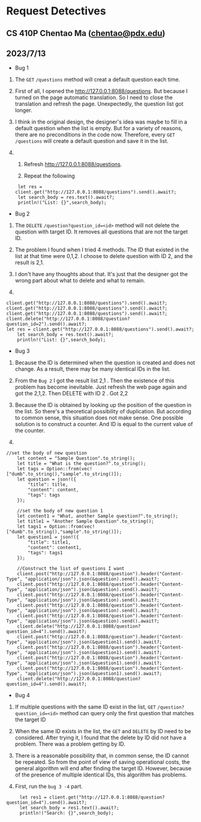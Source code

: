 # Request Detectives

## CS 410P Chentao Ma (chentao@pdx.edu)

## 2023/7/13

- Bug 1

1. The `GET` `/questions` method will creat a default question each time.

2. First of all, I opened the http://127.0.0.1:8088/questions. But because I turned on the page automatic translation. So I need to close the translation and refresh the page. Unexpectedly, the question list got longer.

3. I think in the original design, the designer's idea was maybe to fill in a default question when the list is empty. But for a variety of reasons, there are no preconditions in the code now. Therefore, every `GET` `/questions` will create a default question and save it in the list.

4. 1) Refresh http://127.0.0.1:8088/questions. 
   
   2) Repeat the following
   ```
    let res = client.get("http://127.0.0.1:8088/questions").send().await?;
    let search_body = res.text().await?;
    println!("List: {}",search_body);
   ``` 

- Bug 2

1. The `DELETE` `/question?question_id=<id>` method will not delete the question with target ID. It removes all questions that are not the target ID.

2. The problem I found when I tried 4 methods. The ID that existed in the list at that time were 0,1,2. I choose to delete question with ID 2, and the result is 2,1.

3. I don't have any thoughts about that. It's just that the designer got the wrong part about what to delete and what to remain.

4. 

```
client.get("http://127.0.0.1:8088/questions").send().await?;
client.get("http://127.0.0.1:8088/questions").send().await?;
client.get("http://127.0.0.1:8088/questions").send().await?;
client.delete("http://127.0.0.1:8088/question?question_id=2").send().await?;
let res = client.get("http://127.0.0.1:8088/questions").send().await?;
    let search_body = res.text().await?;
    println!("List: {}",search_body);
```

- Bug 3

1. Because the ID is determined when the question is created and does not change. As a result, there may be many identical IDs in the list.

2. From the `Bug 2` I got the result list 2,1 . Then the existence of this problem has become inevitable. Just refresh the web page again and got the 2,1,2. Then DELETE with ID 2 . Got 2,2 

3. Because the ID is obtained by looking up the position of the question in the list. So there's a theoretical possibility of duplication. But according to common sense, this situation does not make sense. One possible solution is to construct a counter. And ID is equal to the current value of the counter.

4. 

```
//set the body of new question
    let content = "Sample Question".to_string();
    let title = "What is the question?".to_string();
    let tags = Option::from(vec!["dumb".to_string(),"sample".to_string()]);
    let question = json!({
        "title": title,
        "content": content,
        "tags": tags
    });

    //set the body of new question 1
    let content1 = "What, another Sample question?".to_string();
    let title1 = "Another Sample Question".to_string();
    let tags1 = Option::from(vec!["dumb".to_string(),"sample".to_string()]);
    let question1 = json!({
        "title": title1,
        "content": content1,
        "tags": tags1
    });

    //Construct the list of questions I want
    client.post("http://127.0.0.1:8088/question").header("Content-Type", "application/json").json(&question).send().await?;
    client.post("http://127.0.0.1:8088/question").header("Content-Type", "application/json").json(&question).send().await?;
    client.post("http://127.0.0.1:8088/question").header("Content-Type", "application/json").json(&question).send().await?;
    client.post("http://127.0.0.1:8088/question").header("Content-Type", "application/json").json(&question).send().await?;
    client.post("http://127.0.0.1:8088/question").header("Content-Type", "application/json").json(&question).send().await?;
    client.delete("http://127.0.0.1:8088/question?question_id=4").send().await?;
    client.post("http://127.0.0.1:8088/question").header("Content-Type", "application/json").json(&question1).send().await?;
    client.post("http://127.0.0.1:8088/question").header("Content-Type", "application/json").json(&question1).send().await?;
    client.post("http://127.0.0.1:8088/question").header("Content-Type", "application/json").json(&question1).send().await?;
    client.post("http://127.0.0.1:8088/question").header("Content-Type", "application/json").json(&question1).send().await?;
    client.delete("http://127.0.0.1:8088/question?question_id=4").send().await?;
```

- Bug 4

1. If multiple questions with the same ID exist in the list, `GET` `/question?question_id=<id>` method can query only the first question that matches the target ID

2. When the same ID exists in the list, the `GET` and `DELETE` by ID need to be considered. After trying it, I found that the delete by ID did not have a problem. There was a problem getting by ID.

3. There is a reasonable possibility that, in common sense, the ID cannot be repeated. So from the point of view of saving operational costs, the general algorithm will end after finding the target ID. However, because of the presence of multiple identical IDs, this algorithm has problems.

4. First, run the `bug 3 -4` part. 

```
     let res1 = client.get("http://127.0.0.1:8088/question?question_id=4").send().await?;
     let search_body = res1.text().await?;
     println!("Search: {}",search_body);
```